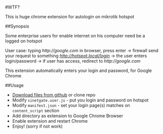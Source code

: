 #WTF?

This is huge chrome extension for autologin on mikrotik hotspot

##Synopsis

Some enterprise users for enable internet on his computer need be a logged on hotspot

User case: typing _http://google.com_ in browser, press enter -> firewall send your request to something _http://hotspot.local/login_  ->  the user enters login/password -> if user has access, redirect to _http://google.com_

This extension automatically enters your login and password, for Google Chrome 

##Usage

* [Download files from github](https://github.com/ivmikhail/mikrotik-autologin/archive/master.zip) or clone repo
* Modify `sinetgate.user.js` - put you login and password on hotspot
* Modify `manifest.json` - set your login page(s) matches on `content_script` section 
* Add directory as extension to Google Chrome Browser
* Enable extension and restart Chrome
* Enjoy! (sorry if not work)
